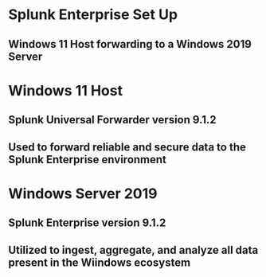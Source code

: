 # Splunk Enterprise Set Up

## Windows 11 Host forwarding to a Windows 2019 Server


# Windows 11 Host

## Splunk Universal Forwarder version 9.1.2

##  Used to forward reliable and secure data to the Splunk Enterprise environment


# Windows Server 2019

## Splunk Enterprise version 9.1.2

## Utilized to ingest, aggregate, and analyze all data present in the Wiindows ecosystem


